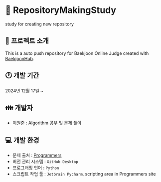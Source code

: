 # 📗 RepositoryMakingStudy
 study for creating new repository

## 📄 프로젝트 소개
This is a auto push repository for Baekjoon Online Judge created with [BaekjoonHub](https://github.com/BaekjoonHub/BaekjoonHub).

## 🕐 개발 기간
2024년 12월 17일 ~

## 👪 개발자
- 이원준 : Algorithm 공부 및 문제 풀이

## 💻 개발 환경
- 문제 출처 : [Programmers](https://school.programmers.co.kr/)
- 버전 관리 시스템 : `GitHub Desktop`
- 프로그래밍 언어  : `Python`
- 스크립트 작업 툴 : `Jetbrain Pycharm`, scripting area in Programmers site
